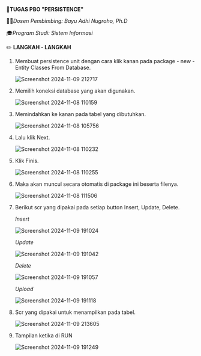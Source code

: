 📖**TUGAS PBO "PERSISTENCE"**

👨‍🏫*Dosen Pembimbing: Bayu Adhi Nugroho, Ph.D*

🎓*Program Studi: Sistem Informasi*

✏️ **LANGKAH - LANGKAH** 
1. Membuat persistence unit dengan cara klik kanan pada package - new - Entity Classes From Database.

   ![Screenshot 2024-11-09 212717](https://github.com/user-attachments/assets/bfde8caa-91aa-4419-a37f-d27676a4fd48)
   
2. Memilih koneksi database yang akan digunakan.

    ![Screenshot 2024-11-08 110159](https://github.com/user-attachments/assets/153fc97b-df51-4ab6-9582-dd464b9fdfa0)
   
3. Memindahkan ke kanan pada tabel yang dibutuhkan.

   ![Screenshot 2024-11-08 105756](https://github.com/user-attachments/assets/1c64533d-519f-4747-91fb-efee30cde828)
   
4. Lalu klik Next.

    ![Screenshot 2024-11-08 110232](https://github.com/user-attachments/assets/2c178fcf-0048-4f66-b111-b0609d0cef99)
   
5. Klik Finis.

   ![Screenshot 2024-11-08 110255](https://github.com/user-attachments/assets/7182d302-8f14-4ff7-9a25-72b1f0355808)
   
6. Maka akan muncul secara otomatis di package ini beserta filenya.
   
    ![Screenshot 2024-11-08 111506](https://github.com/user-attachments/assets/5349c487-d22b-4425-8a3f-b36f00e62866)
    
7. Berikut scr yang dipakai pada setiap button Insert, Update, Delete.

    *Insert*
    
   ![Screenshot 2024-11-09 191024](https://github.com/user-attachments/assets/61757dfa-615d-4428-83c1-11bc6d92a11e)

    *Update*
    
   ![Screenshot 2024-11-09 191042](https://github.com/user-attachments/assets/9ca37b86-1b3b-4a5e-8a8a-727b1a133329)

    *Delete*
    
    ![Screenshot 2024-11-09 191057](https://github.com/user-attachments/assets/7796eb63-4621-4055-a497-48bc21c0f794)

    *Upload*
    
    ![Screenshot 2024-11-09 191118](https://github.com/user-attachments/assets/97e25283-051b-4036-97d2-9d25e790207e)

8. Scr yang dipakai untuk menampilkan pada tabel.
    
   ![Screenshot 2024-11-09 213605](https://github.com/user-attachments/assets/72fb4f32-2321-44d0-9094-04894ca84499)
   
9. Tampilan ketika di RUN
    
   ![Screenshot 2024-11-09 191249](https://github.com/user-attachments/assets/5558d32a-ebc8-4134-82ea-3c9d20b3af2f)
